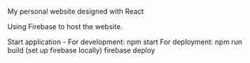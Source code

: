 My personal website designed with React

Using Firebase to host the website.

Start application -
For development: npm start
For deployment: 
	npm run build 
	(set up firebase locally)
	firebase deploy

